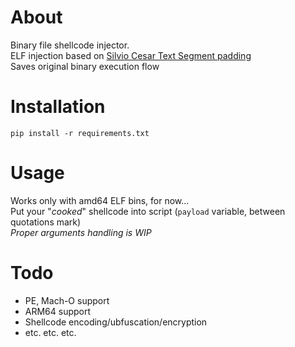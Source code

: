 # About
Binary file shellcode injector.  
ELF injection based on [Silvio Cesar Text Segment padding](https://web.archive.org/web/20131008165947/http://vxheaven.org/lib/vsc01.html)  
Saves original binary execution flow

# Installation
`pip install -r requirements.txt`

# Usage
Works only with amd64 ELF bins, for now...  
Put your "*cooked*" shellcode into script (`payload` variable, between quotations mark)  
*Proper arguments handling is WIP*

# Todo
+ PE, Mach-O support
+ ARM64 support
+ Shellcode encoding/ubfuscation/encryption
+ etc. etc. etc.
